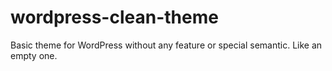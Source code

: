 # wordpress-clean-theme
Basic theme for WordPress without any feature or special semantic. Like an empty one.
